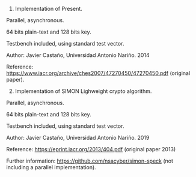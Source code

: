 1. Implementation of Present.

Parallel, asynchronous.

64 bits plain-text and 128 bits key.

Testbench included, using standard test vector.

Author: Javier Castaño, Universidad Antonio Nariño. 2014

Reference: https://www.iacr.org/archive/ches2007/47270450/47270450.pdf (original paper).



2. Implementation of SIMON Lighweight crypto algorithm.

Parallel, asynchronous.

64 bits plain-text and 128 bits key.

Testbench included, using standard test vector.

Author: Javier Castaño, Universidad Antonio Nariño. 2019

Reference: https://eprint.iacr.org/2013/404.pdf (original paper 2013)

Further information: https://github.com/nsacyber/simon-speck (not including a parallel implementation).

